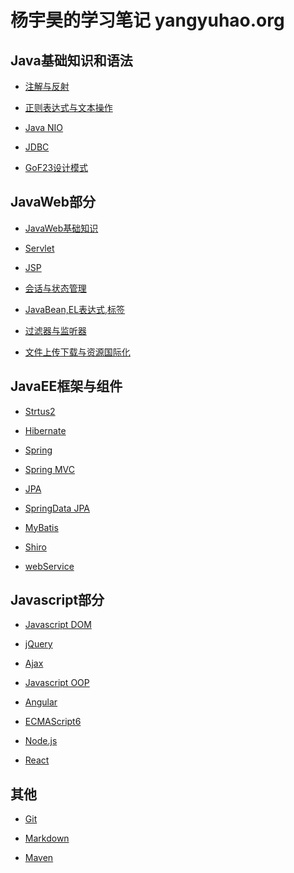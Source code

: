 杨宇昊的学习笔记 yangyuhao.org
==============================

Java基础知识和语法
--------------------

+ [注解与反射](#)

+ [正则表达式与文本操作](http://yangyuhao.org/regular)

+ [Java NIO](http://yangyuhao.org/nio)

+ [JDBC](#)

+ [GoF23设计模式](#)

JavaWeb部分
--------------------

+ [JavaWeb基础知识](http://yangyuhao.org/javaWeb)

+ [Servlet](http://yangyuhao.org/servlet)

+ [JSP](http://yangyuhao.org/jsp)

+ [会话与状态管理](http://yangyuhao.org/session)

+ [JavaBean,EL表达式,标签](http://yangyuhao.org/el)

+ [过滤器与监听器](http://yangyuhao.org/filter)

+ [文件上传下载与资源国际化](http://yangyuhao.org/upload)

JavaEE框架与组件
--------------------

+ [Strtus2](#)

+ [Hibernate](http://yangyuhao.org/hibernate)

+ [Spring](http://yangyuhao.org/spring)

+ [Spring MVC](http://yangyuhao.org/springmvc)

+ [JPA](#)

+ [SpringData JPA](#)

+ [MyBatis](#)

+ [Shiro](http://yangyuhao.org/shiro)

+ [webService](http://yangyuhao.org/upload)

Javascript部分
--------------------

+ [Javascript DOM](http://yangyuhao.org/dom)

+ [jQuery](http://yangyuhao.org/jQuery)

+ [Ajax](http://yangyuhao.org/ajax)

+ [Javascript OOP](http://yangyuhao.org/oop)

+ [Angular](#)

+ [ECMAScript6](#)

+ [Node.js](#)

+ [React](#)

其他
--------------------

+ [Git](http://yangyuhao.org/git)

+ [Markdown](http://yangyuhao.org/markdown)

+ [Maven](#)
